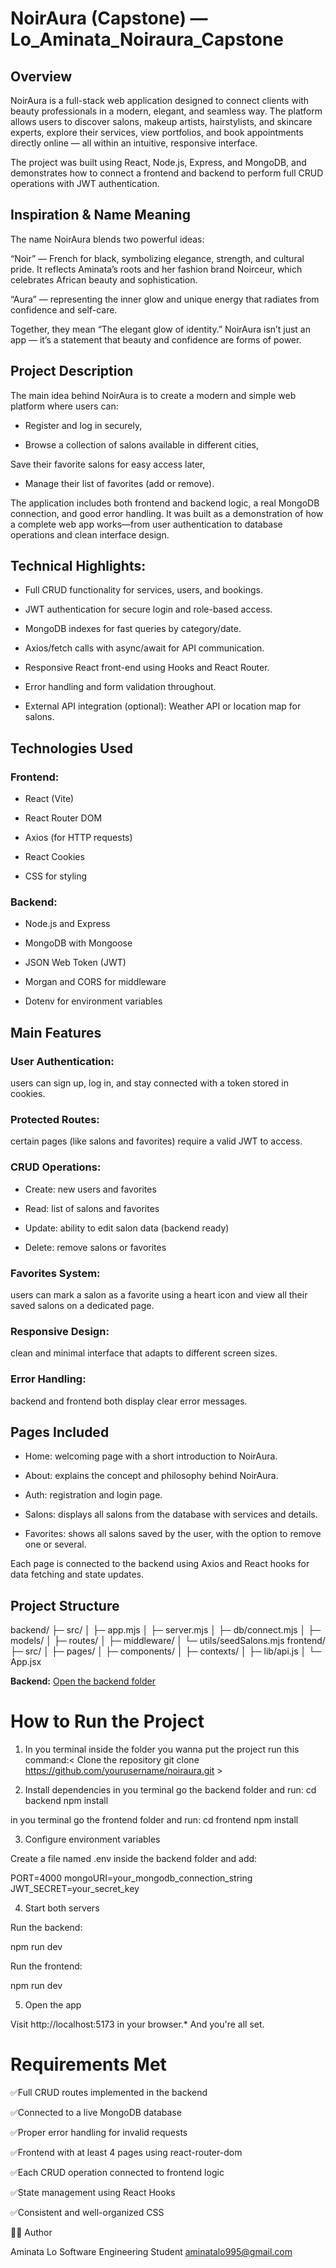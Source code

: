 # NoirAura (Capstone) — Lo_Aminata_Noiraura_Capstone

## Overview

NoirAura is a full-stack web application designed to connect clients with beauty professionals in a modern, elegant, and seamless way.
The platform allows users to discover salons, makeup artists, hairstylists, and skincare experts, explore their services, view portfolios, and book appointments directly online — all within an intuitive, responsive interface.

The project was built using React, Node.js, Express, and MongoDB, and demonstrates how to connect a frontend and backend to perform full CRUD operations with JWT authentication.

## Inspiration & Name Meaning

The name NoirAura blends two powerful ideas:

“Noir” — French for black, symbolizing elegance, strength, and cultural pride. It reflects Aminata’s roots and her fashion brand Noirceur, which celebrates African beauty and sophistication.

“Aura” — representing the inner glow and unique energy that radiates from confidence and self-care.

Together, they mean “The elegant glow of identity.” NoirAura isn’t just an app — it’s a statement that beauty and confidence are forms of power.

## Project Description

The main idea behind NoirAura is to create a modern and simple web platform where users can:

- Register and log in securely,

- Browse a collection of salons available in different cities,

 Save their favorite salons for easy access later,

- Manage their list of favorites (add or remove).

The application includes both frontend and backend logic, a real MongoDB connection, and good error handling.
It was built as a demonstration of how a complete web app works—from user authentication to database operations and clean interface design.

## Technical Highlights:

- Full CRUD functionality for services, users, and bookings.

- JWT authentication for secure login and role-based access.

- MongoDB indexes for fast queries by category/date.

- Axios/fetch calls with async/await for API communication.

- Responsive React front-end using Hooks and React Router.

- Error handling and form validation throughout.

- External API integration (optional): Weather API or location map for salons.

## Technologies Used

### Frontend:

- React (Vite)

- React Router DOM

- Axios (for HTTP requests)

- React Cookies 

- CSS for styling

### Backend:

- Node.js and Express

- MongoDB with Mongoose

- JSON Web Token (JWT)

- Morgan and CORS for middleware

- Dotenv for environment variables


## Main Features

### User Authentication: 
users can sign up, log in, and stay connected with a token stored in cookies.

### Protected Routes: 
certain pages (like salons and favorites) require a valid JWT to access.

### CRUD Operations:

- Create: new users and favorites

- Read: list of salons and favorites

- Update: ability to edit salon data (backend ready)

- Delete: remove salons or favorites

### Favorites System: 
users can mark a salon as a favorite using a heart icon and view all their saved salons on a dedicated page.

### Responsive Design: 
clean and minimal interface that adapts to different screen sizes.

### Error Handling: 
backend and frontend both display clear error messages.

## Pages Included

- Home: welcoming page with a short introduction to NoirAura.

- About: explains the concept and philosophy behind NoirAura.

- Auth: registration and login page.

- Salons: displays all salons from the database with services and details.

- Favorites: shows all salons saved by the user, with the option to remove one or several.

Each page is connected to the backend using Axios and React hooks for data fetching and state updates.

## Project Structure
backend/
 ├─ src/
 │   ├─ app.mjs
 │   ├─ server.mjs
 │   ├─ db/connect.mjs
 │   ├─ models/
 │   ├─ routes/
 │   ├─ middleware/
 │   └─ utils/seedSalons.mjs
frontend/
 ├─ src/
 │   ├─ pages/
 │   ├─ components/
 │   ├─ contexts/
 │   ├─ lib/api.js
 │   └─ App.jsx

**Backend:** [Open the backend folder](https://github.com/Aminalo/Lo_Aminata_NoirAura_Capstone_Backend.git)


# How to Run the Project
1. In you terminal inside the folder you wanna put the project run this command:< Clone the repository
git clone https://github.com/yourusername/noiraura.git > 

2. Install dependencies
in you terminal go the backend folder and run: 
cd backend
npm install

in you terminal go the frontend folder and run:
cd frontend
npm install

3. Configure environment variables

Create a file named .env inside the backend folder and add:

PORT=4000
mongoURI=your_mongodb_connection_string
JWT_SECRET=your_secret_key

4. Start both servers

Run the backend:

npm run dev


Run the frontend:

npm run dev

5. Open the app

Visit http://localhost:5173
 in your browser.*
And you're all set.

#  Requirements Met

✅Full CRUD routes implemented in the backend

✅Connected to a live MongoDB database

✅Proper error handling for invalid requests

✅Frontend with at least 4 pages using react-router-dom

✅Each CRUD operation connected to frontend logic

✅State management using React Hooks

✅Consistent and well-organized CSS



👩‍💻 Author

Aminata Lo
Software Engineering Student
aminatalo995@gmail.com